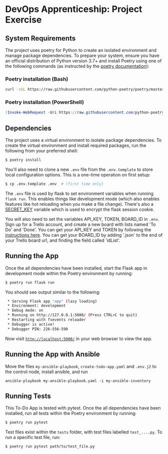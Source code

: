 # DevOps Apprenticeship: Project Exercise

## System Requirements

The project uses poetry for Python to create an isolated environment and manage package dependencies. To prepare your system, ensure you have an official distribution of Python version 3.7+ and install Poetry using one of the following commands (as instructed by the [poetry documentation](https://python-poetry.org/docs/#system-requirements)):

### Poetry installation (Bash)

```bash
curl -sSL https://raw.githubusercontent.com/python-poetry/poetry/master/install-poetry.py | python -
```

### Poetry installation (PowerShell)

```powershell
(Invoke-WebRequest -Uri https://raw.githubusercontent.com/python-poetry/poetry/master/install-poetry.py -UseBasicParsing).Content | python -
```

## Dependencies

The project uses a virtual environment to isolate package dependencies. To create the virtual environment and install required packages, run the following from your preferred shell:

```bash
$ poetry install
```

You'll also need to clone a new `.env` file from the `.env.template` to store local configuration options. This is a one-time operation on first setup:

```bash
$ cp .env.template .env  # (first time only)
```

The `.env` file is used by flask to set environment variables when running `flask run`. This enables things like development mode (which also enables features like hot reloading when you make a file change). There's also a [SECRET_KEY](https://flask.palletsprojects.com/en/1.1.x/config/#SECRET_KEY) variable which is used to encrypt the flask session cookie. 

You will also need to set the variables API_KEY, TOKEN, BOARD_ID in `.env`. Sign up for a Trello account, and create a new board with lists named 'To Do' and 'Done'. You can get your API_KEY and TOKEN by following the [instructions here](https://trello.com/app-key). You can get your BOARD_ID by adding '.json' to the end of your Trello board url, and finding the field called 'idList'.

## Running the App

Once the all dependencies have been installed, start the Flask app in development mode within the Poetry environment by running:
```bash
$ poetry run flask run
```

You should see output similar to the following:
```bash
 * Serving Flask app "app" (lazy loading)
 * Environment: development
 * Debug mode: on
 * Running on http://127.0.0.1:5000/ (Press CTRL+C to quit)
 * Restarting with fsevents reloader
 * Debugger is active!
 * Debugger PIN: 226-556-590
```
Now visit [`http://localhost:5000/`](http://localhost:5000/) in your web browser to view the app.

## Running the App with Ansible
Move the files `my-ansible-playbook`, `create-todo-app.yaml` and `.env.j2` to the control node, install ansible, and run
```
ansible-playbook my-ansible-playbook.yaml -i my-ansible-inventory
```
## Running Tests
This To-Do App is tested with pytest. Once the all dependencies have been installed, run all tests within the Poetry environment by running:
```bash
$ poetry run pytest
```
Test files exist within the `tests` folder, with test files labelled `test_....py`. 
To run a specific test file, run: 
```bash
$ poetry run pytest path/to/test_file.py
```